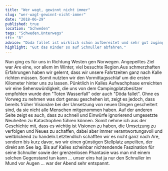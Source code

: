 ```yaml
---
title: "Wer wagt, gewinnt nicht immer"
slug: "wer-wagt-gewinnt-nicht-immer"
date: "2018-06-29"
published: true
location: "Schweden"
tags: "Schweden,Unterwegs"
tfi: "8"
advice: "Döda fallet ist wirklich schön aufbereitet und sehr gut zugänglich. Auch für Kinder, da z.B. ein Naturlehrpfad angelegt wurde."
highlight: "Gut das Kinder so auf Schnuller abfahren."
---
```


Nun ging es für uns in Richtung Westen gen Norwegen. Angepeiltes Ziel war Are eine, vor allem im Winter, viel besuchte Region.Aus schmerzhaften Erfahrungen haben wir gelernt, dass wir unsere Fahrtzeiten ganz nach Kalle richten müssen. Somit nutzten wir den Vormittagsschlaf um die ersten Kilometer hinter uns zu lassen. Pünktlich in Kalles Aufwachphase erreichten wir eine Sehenswürdigkeit, die uns von dem Campingplatzbesitzer empfohlen wurde den "Toten Wasserfall" oder auch "Döda fallet". Ohne es Vorweg zu nehmen was dort genau geschehen ist, zeigt es jedoch, dass bereits früher Visionäre bei der Umsetzung von neuen Dingen gescheitert sind, da sie nicht alle Menschen mitgenommen haben. Auf der anderen Seite zeigt es auch, dass zu schnell und Einwürfe ignorierend umgesetzte Neuheiten zu Katastrophen führen können. Somit nehme ich aus der Geschichte mit, dass es wichtig ist Visionen zu haben, die Umsetzung zu verfolgen und Neues zu schaffen, dabei aber immer verantwortungsvoll und weitblickend zu handeln.Letztendlich schafften wir es nicht ganz nach Are, sondern bis kurz davor, wo wir einen günstigen Stellplatz anpeilten, der direkt am See lag. Bis auf Kalles scheinbar nichtendende Faszination für seine Schnuller sowie der grenzenlosen Phantasie was man mit einem solchen Gegenstand tun kann ... unser eins hat ja nur den Schnuller im Mund vor Augen ... war der Abend sehr entspannt.